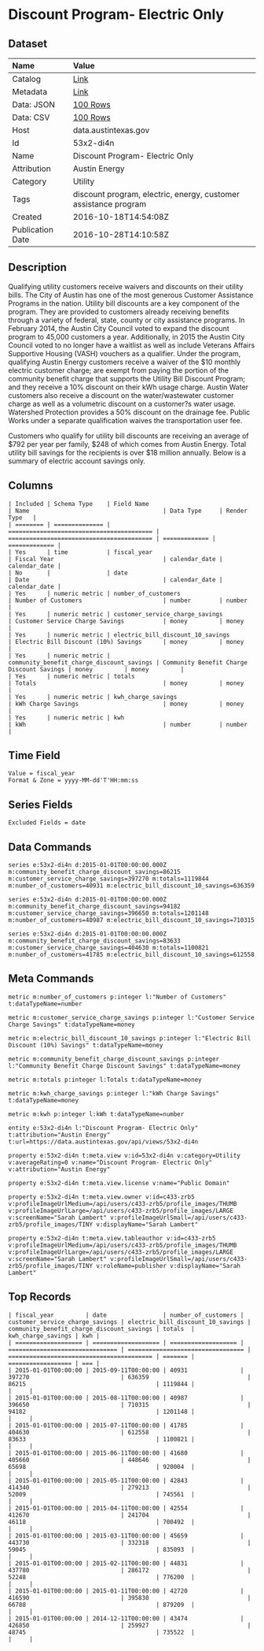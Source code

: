 # Discount Program- Electric Only

## Dataset

| Name | Value |
| :--- | :---- |
| Catalog | [Link](https://catalog.data.gov/dataset/discount-program-electric-only) |
| Metadata | [Link](https://data.austintexas.gov/api/views/53x2-di4n) |
| Data: JSON | [100 Rows](https://data.austintexas.gov/api/views/53x2-di4n/rows.json?max_rows=100) |
| Data: CSV | [100 Rows](https://data.austintexas.gov/api/views/53x2-di4n/rows.csv?max_rows=100) |
| Host | data.austintexas.gov |
| Id | 53x2-di4n |
| Name | Discount Program- Electric Only |
| Attribution | Austin Energy |
| Category | Utility |
| Tags | discount program, electric, energy, customer assistance program |
| Created | 2016-10-18T14:54:08Z |
| Publication Date | 2016-10-28T14:10:58Z |

## Description

Qualifying utility customers receive waivers and discounts on their utility bills. The City of Austin has one of the most generous Customer Assistance Programs in the nation. Utility bill discounts are a key component of the program. They are provided to customers already receiving benefits through a variety of federal, state, county or city assistance programs. In February 2014, the Austin City Council voted to expand the discount program to 45,000 customers a year.  Additionally, in 2015 the Austin City Council voted to no longer have a waitlist as well as include Veterans Affairs Supportive Housing (VASH) vouchers as a qualifier.
Under the program, qualifying Austin Energy customers receive a waiver of the $10 monthly electric customer charge; are exempt from paying the portion of the community benefit charge that supports the Utility Bill Discount Program; and they receive a 10% discount on their kWh usage charge. Austin Water customers also receive a discount on the water/wastewater customer charge as well as a volumetric discount on a customer?s water usage. Watershed Protection provides a 50% discount on the drainage fee. Public Works under a separate qualification waives the transportation user fee. 
 
Customers who qualify for utility bill discounts are receiving an average of $792 per year per family, $248 of which comes from Austin Energy. Total utility bill savings for the recipients is over $18 million annually. Below is a summary of electric account savings only.

## Columns

```ls
| Included | Schema Type    | Field Name                                | Name                                      | Data Type     | Render Type   |
| ======== | ============== | ========================================= | ========================================= | ============= | ============= |
| Yes      | time           | fiscal_year                               | Fiscal Year                               | calendar_date | calendar_date |
| No       |                | date                                      | Date                                      | calendar_date | calendar_date |
| Yes      | numeric metric | number_of_customers                       | Number of Customers                       | number        | number        |
| Yes      | numeric metric | customer_service_charge_savings           | Customer Service Charge Savings           | money         | money         |
| Yes      | numeric metric | electric_bill_discount_10_savings         | Electric Bill Discount (10%) Savings      | money         | money         |
| Yes      | numeric metric | community_benefit_charge_discount_savings | Community Benefit Charge Discount Savings | money         | money         |
| Yes      | numeric metric | totals                                    | Totals                                    | money         | money         |
| Yes      | numeric metric | kwh_charge_savings                        | kWh Charge Savings                        | money         | money         |
| Yes      | numeric metric | kwh                                       | kWh                                       | number        | number        |
```

## Time Field

```ls
Value = fiscal_year
Format & Zone = yyyy-MM-dd'T'HH:mm:ss
```

## Series Fields

```ls
Excluded Fields = date
```

## Data Commands

```ls
series e:53x2-di4n d:2015-01-01T00:00:00.000Z m:community_benefit_charge_discount_savings=86215 m:customer_service_charge_savings=397270 m:totals=1119844 m:number_of_customers=40931 m:electric_bill_discount_10_savings=636359

series e:53x2-di4n d:2015-01-01T00:00:00.000Z m:community_benefit_charge_discount_savings=94182 m:customer_service_charge_savings=396650 m:totals=1201148 m:number_of_customers=40987 m:electric_bill_discount_10_savings=710315

series e:53x2-di4n d:2015-01-01T00:00:00.000Z m:community_benefit_charge_discount_savings=83633 m:customer_service_charge_savings=404630 m:totals=1100821 m:number_of_customers=41785 m:electric_bill_discount_10_savings=612558
```

## Meta Commands

```ls
metric m:number_of_customers p:integer l:"Number of Customers" t:dataTypeName=number

metric m:customer_service_charge_savings p:integer l:"Customer Service Charge Savings" t:dataTypeName=money

metric m:electric_bill_discount_10_savings p:integer l:"Electric Bill Discount (10%) Savings" t:dataTypeName=money

metric m:community_benefit_charge_discount_savings p:integer l:"Community Benefit Charge Discount Savings" t:dataTypeName=money

metric m:totals p:integer l:Totals t:dataTypeName=money

metric m:kwh_charge_savings p:integer l:"kWh Charge Savings" t:dataTypeName=money

metric m:kwh p:integer l:kWh t:dataTypeName=number

entity e:53x2-di4n l:"Discount Program- Electric Only" t:attribution="Austin Energy" t:url=https://data.austintexas.gov/api/views/53x2-di4n

property e:53x2-di4n t:meta.view v:id=53x2-di4n v:category=Utility v:averageRating=0 v:name="Discount Program- Electric Only" v:attribution="Austin Energy"

property e:53x2-di4n t:meta.view.license v:name="Public Domain"

property e:53x2-di4n t:meta.view.owner v:id=c433-zrb5 v:profileImageUrlMedium=/api/users/c433-zrb5/profile_images/THUMB v:profileImageUrlLarge=/api/users/c433-zrb5/profile_images/LARGE v:screenName="Sarah Lambert" v:profileImageUrlSmall=/api/users/c433-zrb5/profile_images/TINY v:displayName="Sarah Lambert"

property e:53x2-di4n t:meta.view.tableauthor v:id=c433-zrb5 v:profileImageUrlMedium=/api/users/c433-zrb5/profile_images/THUMB v:profileImageUrlLarge=/api/users/c433-zrb5/profile_images/LARGE v:screenName="Sarah Lambert" v:profileImageUrlSmall=/api/users/c433-zrb5/profile_images/TINY v:roleName=publisher v:displayName="Sarah Lambert"
```

## Top Records

```ls
| fiscal_year         | date                | number_of_customers | customer_service_charge_savings | electric_bill_discount_10_savings | community_benefit_charge_discount_savings | totals  | kwh_charge_savings | kwh | 
| =================== | =================== | =================== | =============================== | ================================= | ========================================= | ======= | ================== | === | 
| 2015-01-01T00:00:00 | 2015-09-11T00:00:00 | 40931               | 397270                          | 636359                            | 86215                                     | 1119844 |                    |     | 
| 2015-01-01T00:00:00 | 2015-08-11T00:00:00 | 40987               | 396650                          | 710315                            | 94182                                     | 1201148 |                    |     | 
| 2015-01-01T00:00:00 | 2015-07-11T00:00:00 | 41785               | 404630                          | 612558                            | 83633                                     | 1100821 |                    |     | 
| 2015-01-01T00:00:00 | 2015-06-11T00:00:00 | 41680               | 405660                          | 448646                            | 65698                                     | 920004  |                    |     | 
| 2015-01-01T00:00:00 | 2015-05-11T00:00:00 | 42843               | 414340                          | 279213                            | 52009                                     | 745561  |                    |     | 
| 2015-01-01T00:00:00 | 2015-04-11T00:00:00 | 42554               | 412670                          | 241704                            | 46118                                     | 700492  |                    |     | 
| 2015-01-01T00:00:00 | 2015-03-11T00:00:00 | 45659               | 443730                          | 332318                            | 59045                                     | 835093  |                    |     | 
| 2015-01-01T00:00:00 | 2015-02-11T00:00:00 | 44831               | 437780                          | 286172                            | 52248                                     | 776200  |                    |     | 
| 2015-01-01T00:00:00 | 2015-01-11T00:00:00 | 42720               | 416590                          | 395830                            | 66788                                     | 879209  |                    |     | 
| 2015-01-01T00:00:00 | 2014-12-11T00:00:00 | 43474               | 426850                          | 259927                            | 48745                                     | 735522  |                    |     | 
```